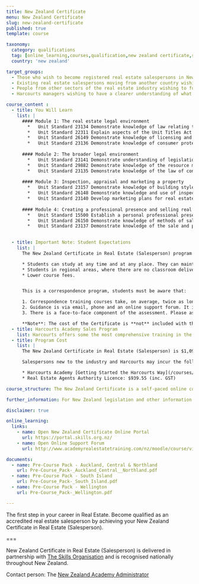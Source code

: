 ```yaml
---
title: New Zealand Certificate
menu: New Zealand Certificate
slug: new-zealand-certificate
published: true
template: course

taxonomy:
  category: qualifications
  tag: [online_learning,courses,qualification,new zealand certificate,sales,sales consultant,new zealand]
  country: 'new zealand'

target_groups:
  - Those who wish to become registered real estate salespersons in New Zealand
  - Existing real estate salespersons moving from another country wishing to register as a salesperson
  - People from other sectors of the real estate industry wishing to further develop their knowledge or skills in specific areas
  - Harcourts managers wishing to have a clearer understanding of what their new recruits are learning

course_content :
  - title: You Will Learn
    list: |
      #### Module 1: The real estate legal environment
        *	Unit Standard 23134 Demonstrate knowledge of law relating to land titles, ownership, and transfer of land
        *	Unit Standard 22311 Explain aspects of the Unit Titles Act 2010 for real estate personnel
        *	Unit Standard 26149 Demonstrate knowledge of licensing and code of professional conduct under the Real Estate Act 2008
        *	Unit Standard 23136 Demonstrate knowledge of consumer protection law related to real estate practice
      
      #### Module 2: The broader legal environment
        *	Unit Standard 23141 Demonstrate understanding of legislation as applied to real estate licensees
        *	Unit Standard 29882 Demonstrate knowledge of the resource management and building law relevant to real estate licensees
        *	Unit Standard 23135 Demonstrate knowledge of the law of contract and the law of agency in a real estate context
      
      #### Module 3: Inspection, appraisal and marketing a property
        *	Unit Standard 23157 Demonstrate knowledge of building styles and materials for real estate personnel
        *	Unit Standard 26148 Demonstrate knowledge and use of inspection and appraisal for real estate property
        *	Unit Standard 23140 Develop marketing plans for real estate, qualify customers, and present properties for sale
      
      #### Module 4: Creating a professional presence and selling real estate
        *	Unit Standard 15500 Establish a personal professional presence in the real estate market
        *	Unit Standard 26150 Demonstrate knowledge of methods of sale of real estatein New Zealand
        *	Unit Standard 23137 Demonstrate knowledge of the sale and purchase agreementand facilitate a sale of real estate

      
  - title: Important Note: Student Expectations
    list: |
      The New Zealand Certificate in Real Estate (Salesperson) program in association with The Skills Organisation is completed by correspondence. With classroom-based training there is a teacher on hand to facilitate student learning and assessment and can be completed faster than training by correspondence. However, there are many benefits to training by correspondence, namely:

      * Students can study at any time and at any place. They can maintain a full-time job and complete the program at home or after work.
      * Students in regional areas, where there are no classroom delivered courses available, have access to the program.
      * Lower course fees.


      This is a correspondence program, students must be aware that:

      1. Correspondence training courses take, on average, twice as long to complete as those delivered in the classroom. Students should allow 3-weeks turnaround time after completing each study unit, longer if re-submissions are required.
      2. Guidance is via email, phone and an online support forum. It is essential that students use the online support forum to post any questions.
      3. There is a face-to-face component of the assessment. Please ask the student to contact your local Academy trainer to check for available dates that fit their study time frame before registering for this program.

      **Note**: The cost of the Certificate is **not** included with the cost of the Harcourts Academy Sales Program.
  - title: Harcourts Academy Sales Program
    list: Harcourts offers some the most comprehensive training in the industry. On completion of the New Zealand Certificate in Real Estate (Salesperson), participants go on to complete [Getting Started the Harcourts Way](/courses/sales/getting-started-the-harcourts-way).
  - title: Program Cost
    list: |
      The New Zealand Certificate in Real Estate (Salesperson) is $1,095 (inc. GST) for the 13 unit standards.

      Salespersons new to the industry and Harcourts may incur the following additional costs:

      * Harcourts Academy [Getting Started the Harcourts Way](/courses/sales/getting-started-the-harcourts-way): $705.00 (inc. GST)
      * Real Estate Agents Authority Licence: $939.55 (inc. GST)

course_structure: The New Zealand Certificate is a self-paced online course that includes a number of written assessment activities, online interactive practice and support and 1 day in-class reinforcement training and final assessment. Upon enrolment you will have 6 months to complete the course however the average time taken to finish it is approximately 3-4 months.

further_information: For New Zealand legislation and other information visit [REA](https://www.rea.govt.nz/)

disclaimer: true

online_learning:
  links:
    - name: Open New Zealand Certificate Online Portal
      url: https://portal.skills.org.nz/
    - name: Open Online Support Forum
      url: http://www.academyrealestatetraining.com/nz/moodle/course/view.php?id=187

documents:
  - name: Pre-Course Pack - Auckland, Central & Northland
    url: Pre-Course_Pack-_Auckland_Central__Northland.pdf
  - name: Pre-Course Pack - South Island
    url: Pre-Course_Pack-_South_Island.pdf
  - name: Pre-Course Pack - Wellington
    url: Pre-Course_Pack-_Wellington.pdf

---
```


The first step in your career in Real Estate. Become qualified as an accredited real estate salesperson by achieving your New Zealand Certificate in Real Estate (Salesperson).

===

New Zealand Certificate in Real Estate (Salesperson) is delivered in partnership with [The Skills Organisation](http://skills.org.nz/) and is recognised nationally throughout New Zealand.

Contact person: The [New Zealand Academy Administrator](mailto:academy.nz@harcourts.net)
